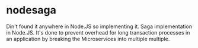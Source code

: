 # nodesaga
Din't found it anywhere in Node.JS so implementing it. Saga implementation in Node.JS. It's done to prevent overhead for long transaction processes in an application by breaking the Microservices into multiple multiple. 
